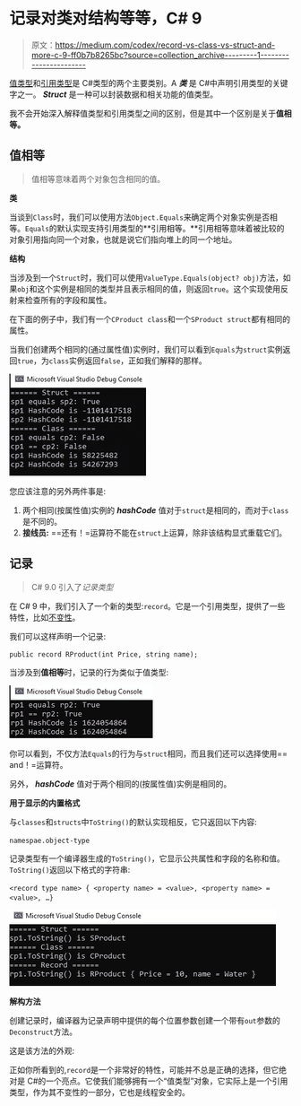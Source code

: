 # 记录对类对结构等等，C# 9

> 原文：<https://medium.com/codex/record-vs-class-vs-struct-and-more-c-9-ff0b7b8265bc?source=collection_archive---------1----------------------->

[值类型](https://learn.microsoft.com/en-us/dotnet/csharp/language-reference/builtin-types/value-types?source=recommendations)和[引用类型](https://learn.microsoft.com/en-us/dotnet/csharp/language-reference/keywords/reference-types)是 C#类型的两个主要类别。A ***类*** 是 C#中声明引用类型的关键字之一。 ***Struct*** 是一种可以封装数据和相关功能的值类型。

我不会开始深入解释值类型和引用类型之间的区别，但是其中一个区别是关于**值相等。**

## **值相等**

> 值相等意味着两个对象包含相同的值。

**类**

当谈到`Class`时，我们可以使用方法`Object.Equals`来确定两个对象实例是否相等。`Equals`的默认实现支持引用类型的**引用相等。**引用相等意味着被比较的对象引用指向同一个对象，也就是说它们指向堆上的同一个地址。

**结构**

当涉及到一个`Struct`时，我们可以使用`ValueType.Equals(object? obj)`方法，如果`obj`和这个实例是相同的类型并且表示相同的值，则返回`true`。这个实现使用反射来检查所有的字段和属性。

在下面的例子中，我们有一个`CProduct class`和一个`SProduct struct`都有相同的属性。

当我们创建两个相同的(通过属性值)实例时，我们可以看到`Equals`为`struct`实例返回`true`，为`class`实例返回`false`，正如我们解释的那样。

![](img/645978c58266dbb2f06f6415e6c5485b.png)

您应该注意的另外两件事是:

1.  两个相同(按属性值)实例的 ***hashCode*** 值对于`struct`是相同的，而对于`class`是不同的。
2.  **接线员:** ==还有！=运算符不能在`struct`上运算，除非该结构显式重载它们。

## 记录

> C# 9.0 引入了*记录类型*

在 C# 9 中，我们引入了一个新的类型:`record`。它是一个引用类型，提供了一些特性，比如[不变性](/codex/immutable-objects-in-c-9-4b934e7755a7)。

我们可以这样声明一个记录:

```
public record RProduct(int Price, string name);
```

当涉及到**值相等**时，记录的行为类似于值类型:

![](img/d292af9f29551bac4f11b3babeb4a130.png)

你可以看到，不仅方法`Equals`的行为与`struct`相同，而且我们还可以选择使用== and！=运算符。

另外， ***hashCode*** 值对于两个相同的(按属性值)实例是相同的。

**用于显示的内置格式**

与`classes`和`structs`中`ToString()`的默认实现相反，它只返回以下内容:

`namespae.object-type`

记录类型有一个编译器生成的`ToString()`，它显示公共属性和字段的名称和值。`ToString()`返回以下格式的字符串:

`<record type name> { <property name> = <value>, <property name> = <value>, …}`

![](img/349fdadcda0cc4470d8b8263ceb6731a.png)

**解构方法**

创建记录时，编译器为记录声明中提供的每个位置参数创建一个带有`out`参数的`Deconstruct`方法。

这是该方法的外观:

正如你所看到的,`record`是一个非常好的特性，可能并不总是正确的选择，但它绝对是 C#的一个亮点。它使我们能够拥有一个“值类型”对象，它实际上是一个引用类型，作为其不变性的一部分，它也是线程安全的。